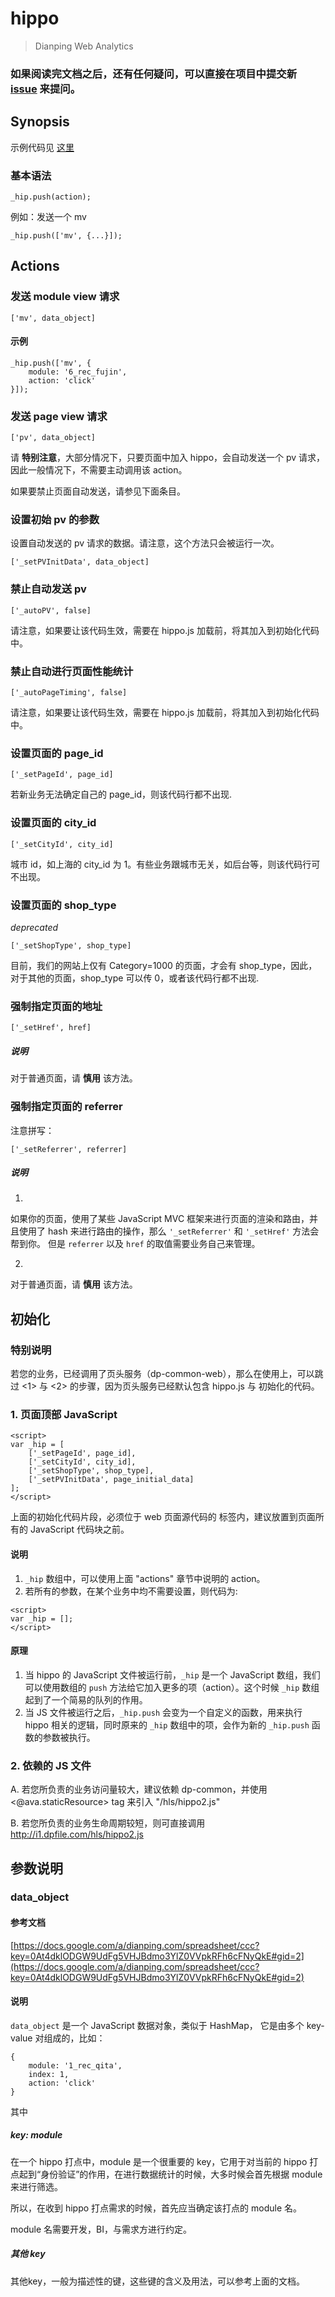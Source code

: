 # hippo

> Dianping Web Analytics

### 如果阅读完文档之后，还有任何疑问，可以直接在项目中提交新 [issue](http://code.dianpingoa.com/f2ei/hippo/issues) 来提问。

## Synopsis

示例代码见 [这里](http://i1.static.dp/demo/hippo.html)

### 基本语法

```
_hip.push(action);
```

例如：发送一个 mv

```
_hip.push(['mv', {...}]);
```

## Actions

### 发送 module view 请求

```
['mv', data_object]
```

#### 示例

```
_hip.push(['mv', {
    module: '6_rec_fujin',
    action: 'click'
}]);
```

### 发送 page view 请求

```
['pv', data_object]
```

请 **特别注意**，大部分情况下，只要页面中加入 hippo，会自动发送一个 pv 请求，因此一般情况下，不需要主动调用该 action。

如果要禁止页面自动发送，请参见下面条目。 

### 设置初始 pv 的参数

设置自动发送的 pv 请求的数据。请注意，这个方法只会被运行一次。

```
['_setPVInitData', data_object]
```

### 禁止自动发送 pv

```
['_autoPV', false]
```

请注意，如果要让该代码生效，需要在 hippo.js 加载前，将其加入到初始化代码中。

### 禁止自动进行页面性能统计

```
['_autoPageTiming', false]
```
请注意，如果要让该代码生效，需要在 hippo.js 加载前，将其加入到初始化代码中。

### 设置页面的 page_id 

```
['_setPageId', page_id]
```

若新业务无法确定自己的 page_id，则该代码行都不出现.

### 设置页面的 city_id 

```
['_setCityId', city_id]
```

城市 id，如上海的 city_id 为 1。有些业务跟城市无关，如后台等，则该代码行可不出现。

### 设置页面的 shop_type

_deprecated_

```
['_setShopType', shop_type]
```

目前，我们的网站上仅有 Category=1000 的页面，才会有 shop_type，因此，对于其他的页面，shop_type 可以传 0，或者该代码行都不出现.

### 强制指定页面的地址

```
['_setHref', href]
```
##### 说明

对于普通页面，请 **慎用** 该方法。


### 强制指定页面的 referrer

注意拼写：

```
['_setReferrer', referrer]
```
##### 说明

1.
如果你的页面，使用了某些 JavaScript MVC 框架来进行页面的渲染和路由，并且使用了 hash 来进行路由的操作，那么 `'_setReferrer'` 和 `'_setHref'` 方法会帮到你。
但是 `referrer` 以及 `href` 的取值需要业务自己来管理。

2.
对于普通页面，请 **慎用** 该方法。

## 初始化

### 特别说明

若您的业务，已经调用了页头服务（dp-common-web），那么在使用上，可以跳过 \<1\> 与 \<2\> 的步骤，因为页头服务已经默认包含 hippo.js 与 初始化的代码。

### 1. 页面顶部 JavaScript

	<script>
	var _hip = [
	    ['_setPageId', page_id],
	    ['_setCityId', city_id],
	    ['_setShopType', shop_type],
	    ['_setPVInitData', page_initial_data]
	];
	</script>

上面的初始化代码片段，必须位于 web 页面源代码的 <head></head> 标签内，建议放置到页面所有的 JavaScript 代码块之前。


#### 说明

1. `_hip` 数组中，可以使用上面 "actions" 章节中说明的 action。
2. 若所有的参数，在某个业务中均不需要设置，则代码为:

```
<script>
var _hip = [];
</script>
```

#### 原理

1. 当 hippo 的 JavaScript 文件被运行前，`_hip` 是一个 JavaScript 数组，我们可以使用数组的 `push` 方法给它加入更多的项（action）。这个时候 `_hip` 数组起到了一个简易的队列的作用。
2. 当 JS 文件被运行之后，`_hip.push` 会变为一个自定义的函数，用来执行 hippo 相关的逻辑，同时原来的 `_hip` 数组中的项，会作为新的 `_hip.push` 函数的参数被执行。


### 2. 依赖的 JS 文件

A. 若您所负责的业务访问量较大，建议依赖 dp-common，并使用 <@ava.staticResource> tag 来引入 "/hls/hippo2.js"

B. 若您所负责的业务生命周期较短，则可直接调用 http://i1.dpfile.com/hls/hippo2.js


## 参数说明

### data_object

#### 参考文档

[https://docs.google.com/a/dianping.com/spreadsheet/ccc?key=0At4dklODGW9UdFg5VHJBdmo3YlZ0VVpkRFh6cFNyQkE#gid=2](https://docs.google.com/a/dianping.com/spreadsheet/ccc?key=0At4dklODGW9UdFg5VHJBdmo3YlZ0VVpkRFh6cFNyQkE#gid=2)

#### 说明

`data_object` 是一个 JavaScript 数据对象，类似于 HashMap，
它是由多个 key-value 对组成的，比如：

```
{
    module: '1_rec_qita',
    index: 1,
    action: 'click'
} 
```

其中

##### key: module
在一个 hippo 打点中，module 是一个很重要的 key，它用于对当前的 hippo 打点起到“身份验证”的作用，在进行数据统计的时候，大多时候会首先根据 module 来进行筛选。

所以，在收到 hippo 打点需求的时候，首先应当确定该打点的 module 名。

module 名需要开发，BI，与需求方进行约定。

##### 其他 key
其他key，一般为描述性的键，这些键的含义及用法，可以参考上面的文档。


